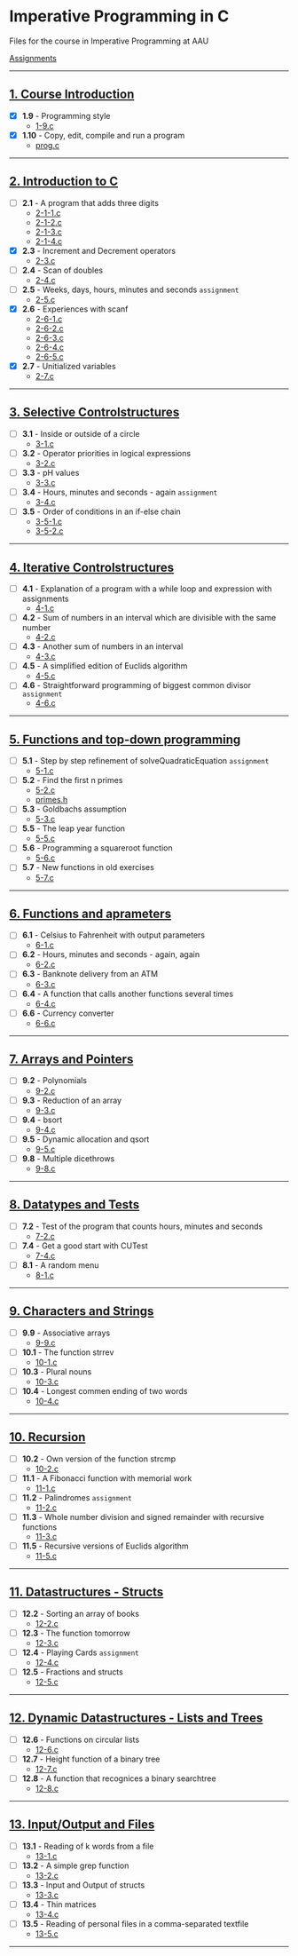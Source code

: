 # Imperative Programming in C
Files for the course in Imperative Programming at AAU

[Assignments](./assignments/README.md)

---
## [1. Course Introduction](./lecture_01/README.md)
- [x] **1.9** - Programming style
    - [1-9.c](./lecture_01/1-9.c)
- [x] **1.10** - Copy, edit, compile and run a program
    - [prog.c](./lecture_01/prog.c)
---
## [2. Introduction to C](./lecture_02/README.md)
- [ ] **2.1** - A program that adds three digits
    - [2-1-1.c](./lecture_02/2-1-1.c)
    - [2-1-2.c](./lecture_02/2-1-2.c)
    - [2-1-3.c](./lecture_02/2-1-3.c)
    - [2-1-4.c](./lecture_02/2-1-4.c)
- [x] **2.3** - Increment and Decrement operators
    - [2-3.c](./lecture_02/2-3.c)
- [ ] **2.4** - Scan of doubles
    - [2-4.c](./lecture_02/2-4.c)
- [ ] **2.5** - Weeks, days, hours, minutes and seconds `assignment`
    - [2-5.c](./assignments/2-5.c)
- [x] **2.6** - Experiences with scanf
    - [2-6-1.c](./lecture_02/2-6-1.c)
    - [2-6-2.c](./lecture_02/2-6-2.c)
    - [2-6-3.c](./lecture_02/2-6-3.c)
    - [2-6-4.c](./lecture_02/2-6-4.c)
    - [2-6-5.c](./lecture_02/2-6-5.c)
- [x] **2.7** - Unitialized variables
    - [2-7.c](./lecture_02/2-7.c)
---
## [3. Selective Controlstructures](./lecture_03/README.md)
- [ ] **3.1** - Inside or outside of a circle
    - [3-1.c](./lecture_03/3-1.c)
- [ ] **3.2** - Operator priorities in logical expressions
    - [3-2.c](./lecture_03/3-2.c)
- [ ] **3.3** - pH values
    - [3-3.c](./lecture_03/3-3.c)
- [ ] **3.4** - Hours, minutes and seconds - again `assignment`
    - [3-4.c](./assignments/3-4.c)
- [ ] **3.5** - Order of conditions in an if-else chain
    - [3-5-1.c](./lecture_03/3-5-1.c)
    - [3-5-2.c](./lecture_03/3-5-2.c)
---
## [4. Iterative Controlstructures](./lecture_04/README.md)
- [ ] **4.1** - Explanation of a program with a while loop and expression with assignments
    - [4-1.c](./lecture_04/4-1.c)
- [ ] **4.2** - Sum of numbers in an interval which are divisible with the same number
    - [4-2.c](./lecture_04/4-2.c)
- [ ] **4.3** - Another sum of numbers in an interval
    - [4-3.c](./lecture_04/4-3.c)
- [ ] **4.5** - A simplified edition of Euclids algorithm
    - [4-5.c](./assignments/4-5.c)
- [ ] **4.6** - Straightforward programming of biggest common divisor `assignment`
    - [4-6.c](./lecture_04/4-6.c)
---
## [5. Functions and top-down programming](./lecture_05/README.md)
- [ ] **5.1** - Step by step refinement of solveQuadraticEquation `assignment`
    - [5-1.c](./assignments/5-1.c)
- [ ] **5.2** - Find the first n primes
    - [5-2.c](./lecture_05/5-2.c)
    - [primes.h](./lecture_05/primes.h)
- [ ] **5.3** - Goldbachs assumption
    - [5-3.c](./lecture_05/5-3.c)
- [ ] **5.5** - The leap year function
    - [5-5.c](./lecture_05/5-5.c)
- [ ] **5.6** - Programming a squareroot function
    - [5-6.c](./lecture_05/5-6.c)
- [ ] **5.7** - New functions in old exercises
    - [5-7.c](./lecture_05/5-7.c)
---
## [6. Functions and aprameters](./lecture_06/README.md)
- [ ] **6.1** - Celsius to Fahrenheit with output parameters
    - [6-1.c](./lecture_06/6-1.c)
- [ ] **6.2** - Hours, minutes and seconds - again, again
    - [6-2.c](./lecture_06/6-2.c)
- [ ] **6.3** - Banknote delivery from an ATM
    - [6-3.c](./lecture_06/6-3.c)
- [ ] **6.4** - A function that calls another functions several times
    - [6-4.c](./lecture_06/6-4.c)
- [ ] **6.6** - Currency converter
    - [6-6.c](./lecture_06/6-6.c)
---
## [7. Arrays and Pointers](./lecture_07/README.md)
- [ ] **9.2** - Polynomials
    - [9-2.c](./lecture_07/9-2.c)
- [ ] **9.3** - Reduction of an array
    - [9-3.c](./lecture_07/9-3.c)
- [ ] **9.4** - bsort
    - [9-4.c](./lecture_07/9-4.c)
- [ ] **9.5** - Dynamic allocation and qsort
    - [9-5.c](./lecture_07/9-5.c)
- [ ] **9.8** - Multiple dicethrows
    - [9-8.c](./lecture_07/9-8.c)
---
## [8. Datatypes and Tests](./lecture_08/README.md)
- [ ] **7.2** - Test of the program that counts hours, minutes and seconds
    - [7-2.c](./lecture_08/7-2.c)
- [ ] **7.4** - Get a good start with CUTest
    - [7-4.c](./lecture_08/7-4.c)
- [ ] **8.1** - A random menu
    - [8-1.c](./lecture_08/8-1.c)
---
## [9. Characters and Strings](./lecture_09/README.md)
- [ ] **9.9** - Associative arrays
    - [9-9.c](./lecture_09/9-9.c)
- [ ] **10.1** - The function strrev
    - [10-1.c](./lecture_09/10-1.c)
- [ ] **10.3** - Plural nouns
    - [10-3.c](./lecture_09/10-3.c)
- [ ] **10.4** - Longest commen ending of two words
    - [10-4.c](./lecture_09/10-4.c)
---
## [10. Recursion](./lecture_10/README.md)
- [ ] **10.2** - Own version of the function strcmp
    - [10-2.c](./lecture_10/10-2.c)
- [ ] **11.1** - A Fibonacci function with memorial work
    - [11-1.c](./lecture_10/11-1.c)
- [ ] **11.2** - Palindromes `assignment`
    - [11-2.c](./assignments/11-2.c)
- [ ] **11.3** - Whole number division and signed remainder with recursive functions
    - [11-3.c](./lecture_10/11-3.c)
- [ ] **11.5** - Recursive versions of Euclids algorithm
    - [11-5.c](./lecture_10/11-5.c)
---
## [11. Datastructures - Structs](./lecture_11/README.md)
- [ ] **12.2** - Sorting an array of books 
    - [12-2.c](./lecture_11/12-2.c)
- [ ] **12.3** - The function tomorrow
    - [12-3.c](./lecture_11/12-3.c)
- [ ] **12.4** - Playing Cards `assignment`
    - [12-4.c](./assignments/12-4.c)
- [ ] **12.5** - Fractions and structs
    - [12-5.c](./lecture_11/12-5.c)
---
## [12. Dynamic Datastructures - Lists and Trees](./lecture_12/README.md)
- [ ] **12.6** - Functions on circular lists
    - [12-6.c](./lecture_12/12-6.c)
- [ ] **12.7** - Height function of a binary tree
    - [12-7.c](./lecture_12/12-7.c)
- [ ] **12.8** - A function that recognices a binary searchtree
    - [12-8.c](./lecture_12/12-8.c)
---
## [13. Input/Output and Files](./lecture_13/README.md)
- [ ] **13.1** - Reading of k words from a file
    - [13-1.c](./lecture_13/13-1.c)
- [ ] **13.2** - A simple grep function
    - [13-2.c](./lecture_13/13-2.c)
- [ ] **13.3** - Input and Output of structs
    - [13-3.c](./lecture_13/13-3.c)
- [ ] **13.4** - Thin matrices
    - [13-4.c](./lecture_13/13-4.c)
- [ ] **13.5** - Reading of personal files in a comma-separated textfile
    - [13-5.c](./lecture_13/13-5.c)
---
